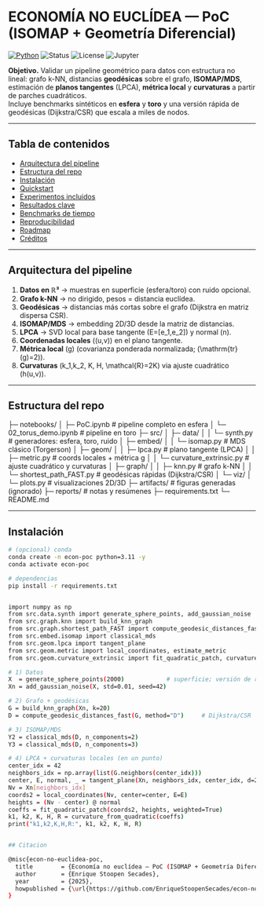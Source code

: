 # ECONOMÍA NO EUCLÍDEA — PoC (ISOMAP + Geometría Diferencial)

[![Python](https://img.shields.io/badge/Python-3.11+-blue.svg)](https://www.python.org/)
![Status](https://img.shields.io/badge/status-PoC%20complete-brightgreen)
![License](https://img.shields.io/badge/license-MIT-lightgrey)
![Jupyter](https://img.shields.io/badge/notebooks-Jupyter-orange)

**Objetivo.** Validar un pipeline geométrico para datos con estructura no lineal: grafo k-NN, distancias **geodésicas** sobre el grafo, **ISOMAP/MDS**, estimación de **planos tangentes** (LPCA), **métrica local** y **curvaturas** a partir de parches cuadráticos.  
Incluye benchmarks sintéticos en **esfera** y **toro** y una versión rápida de geodésicas (Dijkstra/CSR) que escala a miles de nodos.

---

## Tabla de contenidos
- [Arquitectura del pipeline](#arquitectura-del-pipeline)
- [Estructura del repo](#estructura-del-repo)
- [Instalación](#instalación)
- [Quickstart](#quickstart)
- [Experimentos incluidos](#experimentos-incluidos)
- [Resultados clave](#resultados-clave)
- [Benchmarks de tiempo](#benchmarks-de-tiempo)
- [Reproducibilidad](#reproducibilidad)
- [Roadmap](#roadmap)
- [Créditos](#créditos)

---

## Arquitectura del pipeline

1. **Datos en ℝ³** → muestras en superficie (esfera/toro) con ruido opcional.  
2. **Grafo k-NN** → no dirigido, pesos = distancia euclídea.  
3. **Geodésicas** → distancias más cortas sobre el grafo (Dijkstra en matriz dispersa CSR).  
4. **ISOMAP/MDS** → embedding 2D/3D desde la matriz de distancias.  
5. **LPCA** → SVD local para base tangente \(E=[e_1,e_2]\) y normal \(n\).  
6. **Coordenadas locales** \((u,v)\) en el plano tangente.  
7. **Métrica local** \(g\) (covarianza ponderada normalizada; \(\mathrm{tr}(g)=2\)).  
8. **Curvaturas** \(k_1,k_2, K, H, \mathcal{R}=2K\) via ajuste cuadrático \(h(u,v)\).

---

## Estructura del repo

├─ notebooks/
│ ├─ PoC.ipynb # pipeline completo en esfera
│ └─ 02_torus_demo.ipynb # pipeline en toro
├─ src/
│ ├─ data/
│ │ └─ synth.py # generadores: esfera, toro, ruido
│ ├─ embed/
│ │ └─ isomap.py # MDS clásico (Torgerson)
│ ├─ geom/
│ │ ├─ lpca.py # plano tangente (LPCA)
│ │ ├─ metric.py # coords locales + métrica g
│ │ └─ curvature_extrinsic.py # ajuste cuadrático y curvaturas
│ ├─ graph/
│ │ ├─ knn.py # grafo k-NN
│ │ └─ shortest_path_FAST.py # geodésicas rápidas (Dijkstra/CSR)
│ └─ viz/
│ └─ plots.py # visualizaciones 2D/3D
├─ artifacts/ # figuras generadas (ignorado)
├─ reports/ # notas y resúmenes
├─ requirements.txt
└─ README.md


---

## Instalación

```bash
# (opcional) conda
conda create -n econ-poc python=3.11 -y
conda activate econ-poc

# dependencias
pip install -r requirements.txt


import numpy as np
from src.data.synth import generate_sphere_points, add_gaussian_noise
from src.graph.knn import build_knn_graph
from src.graph.shortest_path_FAST import compute_geodesic_distances_fast
from src.embed.isomap import classical_mds
from src.geom.lpca import tangent_plane
from src.geom.metric import local_coordinates, estimate_metric
from src.geom.curvature_extrinsic import fit_quadratic_patch, curvature_from_quadratic

# 1) Datos
X  = generate_sphere_points(2000)            # superficie; versión de radio 2: generate_sphere_points2(...)
Xn = add_gaussian_noise(X, std=0.01, seed=42)

# 2) Grafo + geodésicas
G = build_knn_graph(Xn, k=20)
D = compute_geodesic_distances_fast(G, method="D")     # Dijkstra/CSR

# 3) ISOMAP/MDS
Y2 = classical_mds(D, n_components=2)
Y3 = classical_mds(D, n_components=3)

# 4) LPCA + curvaturas locales (en un punto)
center_idx = 42
neighbors_idx = np.array(list(G.neighbors(center_idx)))
center, E, normal, _ = tangent_plane(Xn, neighbors_idx, center_idx, d=2)
Nv = Xn[neighbors_idx]
coords2 = local_coordinates(Nv, center=center, E=E)
heights = (Nv - center) @ normal
coeffs = fit_quadratic_patch(coords2, heights, weighted=True)
k1, k2, K, H, R = curvature_from_quadratic(coeffs)
print("k1,k2,K,H,R:", k1, k2, K, H, R)


## Citacion

@misc{econ-no-euclidea-poc,
  title        = {Economía no euclídea — PoC (ISOMAP + Geometría Diferencial)},
  author       = {Enrique Stoopen Secades},
  year         = {2025},
  howpublished = {\url{https://github.com/EnriqueStoopenSecades/econ-no-euclidea-poc}}
}
